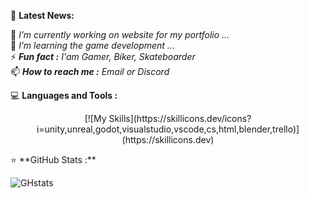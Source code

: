 📢 **Latest News:**

🔭 _I’m currently working on website for my portfolio ..._  
🌱 _I’m learning the game development ..._  
⚡ _**Fun fact :** I'am Gamer, Biker, Skateboarder_  
📫 _**How to reach me :** Email or Discord_  

💻 **Languages and Tools :**
<p align="center">
  [![My Skills](https://skillicons.dev/icons?i=unity,unreal,godot,visualstudio,vscode,cs,html,blender,trello)](https://skillicons.dev)
<p/>
⭐ **GitHub Stats :**

![GHstats](https://github-readme-stats.vercel.app/api?username=Noolexx&show_icons=true&theme=dark)

